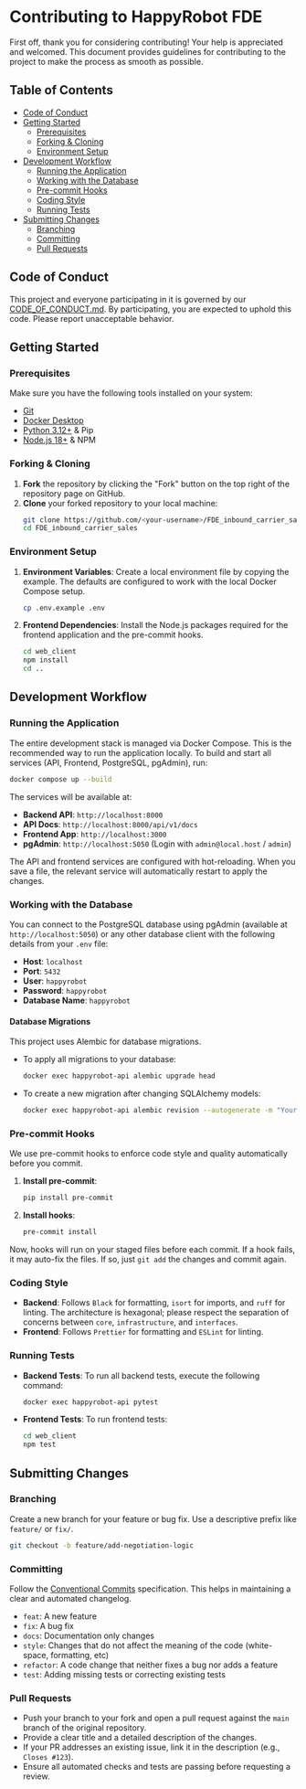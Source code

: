# Contributing to HappyRobot FDE

First off, thank you for considering contributing! Your help is appreciated and welcomed. This document provides guidelines for contributing to the project to make the process as smooth as possible.

## Table of Contents
- [Code of Conduct](#code-of-conduct)
- [Getting Started](#getting-started)
  - [Prerequisites](#prerequisites)
  - [Forking & Cloning](#forking--cloning)
  - [Environment Setup](#environment-setup)
- [Development Workflow](#development-workflow)
  - [Running the Application](#running-the-application)
  - [Working with the Database](#working-with-the-database)
  - [Pre-commit Hooks](#pre-commit-hooks)
  - [Coding Style](#coding-style)
  - [Running Tests](#running-tests)
- [Submitting Changes](#submitting-changes)
  - [Branching](#branching)
  - [Committing](#committing)
  - [Pull Requests](#pull-requests)

## Code of Conduct
This project and everyone participating in it is governed by our [CODE_OF_CONDUCT.md](CODE_OF_CONDUCT.md). By participating, you are expected to uphold this code. Please report unacceptable behavior.

## Getting Started

### Prerequisites
Make sure you have the following tools installed on your system:
-   [Git](https://git-scm.com/)
-   [Docker Desktop](https://www.docker.com/products/docker-desktop/)
-   [Python 3.12+](https://www.python.org/downloads/) & Pip
-   [Node.js 18+](https://nodejs.org/) & NPM

### Forking & Cloning
1.  **Fork** the repository by clicking the "Fork" button on the top right of the repository page on GitHub.
2.  **Clone** your forked repository to your local machine:
    ```bash
    git clone https://github.com/<your-username>/FDE_inbound_carrier_sales.git
    cd FDE_inbound_carrier_sales
    ```

### Environment Setup

1.  **Environment Variables**: Create a local environment file by copying the example. The defaults are configured to work with the local Docker Compose setup.
    ```bash
    cp .env.example .env
    ```

2.  **Frontend Dependencies**: Install the Node.js packages required for the frontend application and the pre-commit hooks.
    ```bash
    cd web_client
    npm install
    cd ..
    ```

## Development Workflow

### Running the Application
The entire development stack is managed via Docker Compose. This is the recommended way to run the application locally.
To build and start all services (API, Frontend, PostgreSQL, pgAdmin), run:
```bash
docker compose up --build
```
The services will be available at:
-   **Backend API**: `http://localhost:8000`
-   **API Docs**: `http://localhost:8000/api/v1/docs`
-   **Frontend App**: `http://localhost:3000`
-   **pgAdmin**: `http://localhost:5050` (Login with `admin@local.host` / `admin`)

The API and frontend services are configured with hot-reloading. When you save a file, the relevant service will automatically restart to apply the changes.

### Working with the Database
You can connect to the PostgreSQL database using pgAdmin (available at `http://localhost:5050`) or any other database client with the following details from your `.env` file:
-   **Host**: `localhost`
-   **Port**: `5432`
-   **User**: `happyrobot`
-   **Password**: `happyrobot`
-   **Database Name**: `happyrobot`

#### Database Migrations
This project uses Alembic for database migrations.

-   To apply all migrations to your database:
    ```bash
    docker exec happyrobot-api alembic upgrade head
    ```
-   To create a new migration after changing SQLAlchemy models:
    ```bash
    docker exec happyrobot-api alembic revision --autogenerate -m "Your descriptive migration message"
    ```

### Pre-commit Hooks
We use pre-commit hooks to enforce code style and quality automatically before you commit.
1.  **Install pre-commit**:
    ```bash
    pip install pre-commit
    ```
2.  **Install hooks**:
    ```bash
    pre-commit install
    ```
Now, hooks will run on your staged files before each commit. If a hook fails, it may auto-fix the files. If so, just `git add` the changes and commit again.

### Coding Style
-   **Backend**: Follows `Black` for formatting, `isort` for imports, and `ruff` for linting. The architecture is hexagonal; please respect the separation of concerns between `core`, `infrastructure`, and `interfaces`.
-   **Frontend**: Follows `Prettier` for formatting and `ESLint` for linting.

### Running Tests
-   **Backend Tests**: To run all backend tests, execute the following command:
    ```bash
    docker exec happyrobot-api pytest
    ```
-   **Frontend Tests**: To run frontend tests:
    ```bash
    cd web_client
    npm test
    ```

## Submitting Changes

### Branching
Create a new branch for your feature or bug fix. Use a descriptive prefix like `feature/` or `fix/`.
```bash
git checkout -b feature/add-negotiation-logic
```

### Committing
Follow the [Conventional Commits](https://www.conventionalcommits.org/en/v1.0.0/) specification. This helps in maintaining a clear and automated changelog.
-   `feat`: A new feature
-   `fix`: A bug fix
-   `docs`: Documentation only changes
-   `style`: Changes that do not affect the meaning of the code (white-space, formatting, etc)
-   `refactor`: A code change that neither fixes a bug nor adds a feature
-   `test`: Adding missing tests or correcting existing tests

### Pull Requests
-   Push your branch to your fork and open a pull request against the `main` branch of the original repository.
-   Provide a clear title and a detailed description of the changes.
-   If your PR addresses an existing issue, link it in the description (e.g., `Closes #123`).
-   Ensure all automated checks and tests are passing before requesting a review.
